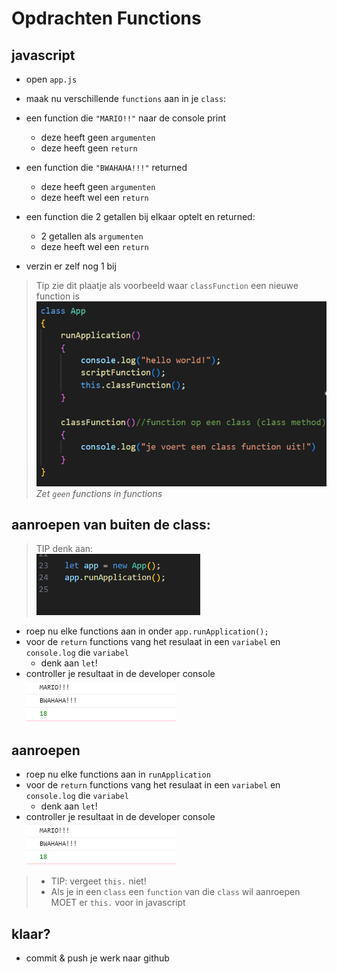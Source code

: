 # Opdrachten Functions

## javascript 

- open `app.js`
- maak nu verschillende `functions` aan in je `class`:

- een function die `"MARIO!!"` naar de console print 
    - deze heeft geen `argumenten` 
    - deze heeft geen `return`
- een function die `"BWAHAHA!!!"` returned
    - deze heeft geen `argumenten` 
    - deze heeft wel een `return`
- een function die 2 getallen bij elkaar optelt en returned:
    - 2 getallen als `argumenten`
    - deze heeft wel een `return`
- verzin er zelf nog 1 bij

> Tip zie dit plaatje als voorbeeld waar `classFunction` een nieuwe function is
> ![](img/examplefunc.PNG)
> *Zet `geen` functions in functions*


## aanroepen van buiten de class:

> TIP denk aan:
> </br>![](img/runappcall.PNG)

- roep nu elke functions aan in onder `app.runApplication();`
- voor de `return` functions vang het resulaat in een `variabel` en `console.log` die `variabel`
    - denk aan `let`!
- controller je resultaat in de developer console
![](img/funcresult.PNG)

## aanroepen


- roep nu elke functions aan in `runApplication`
- voor de `return` functions vang het resulaat in een `variabel` en `console.log` die `variabel`
    - denk aan `let`!
- controller je resultaat in de developer console
![](img/funcresult.PNG)


> - TIP: vergeet `this.` niet!
> - Als je in een `class` een `function` van die `class` wil aanroepen MOET er `this.` voor in javascript




## klaar?


- commit & push je werk naar github
